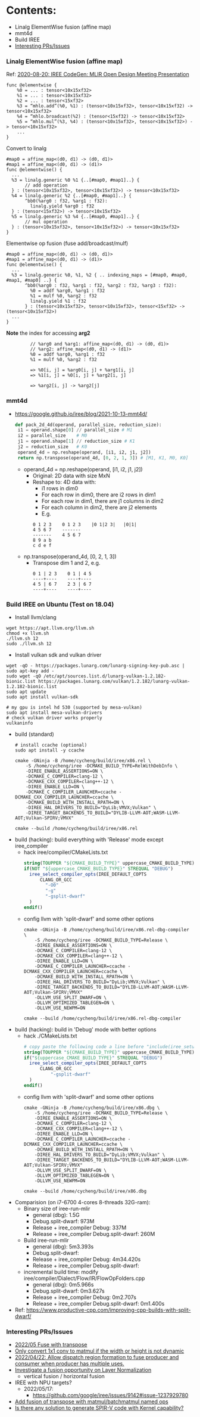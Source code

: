 Contents:
=========
* Linalg ElementWise fusion (affine map)
* mmt4d
* Build IREE
* [Interesting PRs/Issues](#interesting-prsissues)

### Linalg ElementWise fusion (affine map)
Ref: [2020-08-20: IREE CodeGen: MLIR Open Design Meeting Presentation](https://docs.google.com/presentation/d/1NetHjKAOYg49KixY5tELqFp6Zr2v8_ujGzWZ_3xvqC8/edit#slide=id.g91bae7fd94_1_43) 

```mlir
func @elementwise {
    %0 = ... : tensor<10x15xf32>
    %1 = ... : tensor<10x15xf32>
    %2 = ... : tensor<15xf32>
    %3 = “mhlo.add”(%0, %1) : (tensor<10x15xf32>, tensor<10x15xf32) -> tensor<10x15xf32>
    %4 = “mhlo.broadcast(%2) : (tensor<15xf32) -> tensor<10x15xf32>
    %5 = “mhlo.mul”(%3, %4) : (tensor<10x15xf32>, tensor<10x15xf32>) -> tensor<10x15xf32> 
    ...
}
```

Convert to linalg
```mlir
#map0 = affine_map<(d0, d1) -> (d0, d1)>
#map1 = affine_map<(d0, d1) -> (d1)>
func @elementwise() {
  ...
  %3 = linalg.generic %0 %1 {..[#map0, #map1]..} {
       // add operation
  } : (tensor<10x15xf32>, tensor<10x15xf32>) -> tensor<10x15xf32>
  %4 = linalg.generic %2 {..[#map0, #map1]..} {
       ^bb0(%arg0 : f32, %arg1 : f32):
         linalg.yield %arg0 : f32 
  } : (tensor<15xf32>) -> tensor<10x15xf32>
  %5 = linalg.generic %3 %4 {..[#map0, #map1]..} {
       // mul operation
  } : (tensor<10x15xf32>, tensor<10x15xf32>) -> tensor<10x15xf32>
}
```

Elementwise op fusion (fuse add/broadcast/mulf)
```mlir
#map0 = affine_map<(d0, d1) -> (d0, d1)>
#map1 = affine_map<(d0, d1) -> (d1)>
func @elementwise() {
  ...
  %3 = linalg.generic %0, %1, %2 { .. indexing_maps = [#map0, #map0, #map1, #map0] ..} {
       ^bb0(%arg0 : f32, %arg1 : f32, %arg2 : f32, %arg3 : f32):
         %0 = addf %arg0, %arg1 : f32
         %1 = mulf %0, %arg2 : f32
         linalg.yield %1 : f32
       } : (tensor<10x15xf32>, tensor<10x15xf32>, tensor<15xf32> -> (tensor<10x15xf32>)
  ...
}
```

**Note** the index for accessing **arg2**
```mlir
         // %arg0 and %arg1: affine_map<(d0, d1) -> (d0, d1)>
         // %arg2: affine_map<(d0, d1) -> (d1)>
         %0 = addf %arg0, %arg1 : f32
         %1 = mulf %0, %arg2 : f32

         => %0[i, j] = %arg0[i, j] + %arg1[i, j]
         => %1[i, j] = %0[i, j] + %arg2[i, j]

         => %arg2[i, j] -> %arg2[j]
```

### mmt4d
* https://google.github.io/iree/blog/2021-10-13-mmt4d/
  ```python
  def pack_2d_4d(operand, parallel_size, reduction_size):
   i1 = operand.shape[0] // parallel_size # M1
   i2 = parallel_size    # M0
   j1 = operand.shape[1] // reduction_size # K1
   j2 = reduction_size   # K0
   operand_4d = np.reshape(operand, [i1, i2, j1, j2])
   return np.transpose(operand_4d, [0, 2, 1, 3]) # [M1, K1, M0, K0]
  ```
  * operand_4d = np.reshape(operand, [i1, i2, j1, j2])
    * Original: 2D data with size MxN
    * Reshape to: 4D data with: 
      * i1 rows in dim0
      * For each row in dim0, there are i2 rows in dim1
      * For each row in dim1, there are j1 columns in dim2
      * For each column in dim2, there are j2 elements
      * E.g.
      ```mlir
      0 1 2 3    0 1 2 3    |0 1|2 3|   |0|1|
      4 5 6 7    -------
      -------    4 5 6 7
      8 9 a b
      c d e f
      ```
  * np.transpose(operand_4d, [0, 2, 1, 3])
    * Transpose dim 1 and 2, e.g.
      ```mlir
      0 1 | 2 3    0 1 | 4 5
      ----+----    ----+----
      4 5 | 6 7    2 3 | 6 7
      ----+----    ----+----
      ```

### Build IREE on Ubuntu (Test on 18.04)
* Install llvm/clang
```shell
wget https://apt.llvm.org/llvm.sh
chmod +x llvm.sh
./llvm.sh 12
sudo ./llvm.sh 12
```
* Install vulkan sdk and vulkan driver
``` shell
wget -qO - https://packages.lunarg.com/lunarg-signing-key-pub.asc | sudo apt-key add -
sudo wget -qO /etc/apt/sources.list.d/lunarg-vulkan-1.2.182-bionic.list https://packages.lunarg.com/vulkan/1.2.182/lunarg-vulkan-1.2.182-bionic.list
sudo apt update
sudo apt install vulkan-sdk

# my gpu is intel hd 530 (supported by mesa-vulkan)
sudo apt install mesa-vulkan-drivers
# check vulkan driver works properly
vulkaninfo
```
* build (standard)
    ```shell
    # install ccache (optional)
    sudo apt install -y ccache

    cmake -GNinja -B /home/cycheng/build/iree/x86.rel \
        -S /home/cycheng/iree -DCMAKE_BUILD_TYPE=RelWithDebInfo \
        -DIREE_ENABLE_ASSERTIONS=ON \
        -DCMAKE_C_COMPILER=clang-12 \
        -DCMAKE_CXX_COMPILER=clang++-12 \
        -DIREE_ENABLE_LLD=ON \
        -DCMAKE_C_COMPILER_LAUNCHER=ccache -DCMAKE_CXX_COMPILER_LAUNCHER=ccache \
        -DCMAKE_BUILD_WITH_INSTALL_RPATH=ON \
        -DIREE_HAL_DRIVERS_TO_BUILD="DyLib;VMVX;Vulkan" \
        -DIREE_TARGET_BACKENDS_TO_BUILD="DYLIB-LLVM-AOT;WASM-LLVM-AOT;Vulkan-SPIRV;VMVX"

    cmake --build /home/cycheng/build/iree/x86.rel
    ```
* build (hacking): build everything with 'Release' mode except iree_compiler
  * hack iree/compiler/CMakeLists.txt
    ```cmake
    string(TOUPPER "${CMAKE_BUILD_TYPE}" uppercase_CMAKE_BUILD_TYPE)
    if(NOT "${uppercase_CMAKE_BUILD_TYPE}" STREQUAL "DEBUG")
      iree_select_compiler_opts(IREE_DEFAULT_COPTS
          CLANG_OR_GCC
            "-O0"
            "-g"
            "-gsplit-dwarf"
      )
    endif()
    ```
  * config llvm with 'split-dwarf' and some other options
    ```shell
    cmake -GNinja -B /home/cycheng/build/iree/x86.rel-dbg-compiler \
        -S /home/cycheng/iree -DCMAKE_BUILD_TYPE=Release \
        -DIREE_ENABLE_ASSERTIONS=ON \
        -DCMAKE_C_COMPILER=clang-12 \
        -DCMAKE_CXX_COMPILER=clang++-12 \
        -DIREE_ENABLE_LLD=ON \
        -DCMAKE_C_COMPILER_LAUNCHER=ccache -DCMAKE_CXX_COMPILER_LAUNCHER=ccache \
        -DCMAKE_BUILD_WITH_INSTALL_RPATH=ON \
        -DIREE_HAL_DRIVERS_TO_BUILD="DyLib;VMVX;Vulkan" \
        -DIREE_TARGET_BACKENDS_TO_BUILD="DYLIB-LLVM-AOT;WASM-LLVM-AOT;Vulkan-SPIRV;VMVX"
        -DLLVM_USE_SPLIT_DWARF=ON \
        -DLLVM_OPTIMIZED_TABLEGEN=ON \
        -DLLVM_USE_NEWPM=ON

    cmake --build /home/cycheng/build/iree/x86.rel-dbg-compiler
    ```
* build (hacking): build in 'Debug' mode with better options
  * hack ./CMakeLists.txt
    ```cmake
    # copy paste the following code a line before "include(iree_setup_toolchain)"
    string(TOUPPER "${CMAKE_BUILD_TYPE}" uppercase_CMAKE_BUILD_TYPE)
    if("${uppercase_CMAKE_BUILD_TYPE}" STREQUAL "DEBUG")
      iree_select_compiler_opts(IREE_DEFAULT_COPTS
          CLANG_OR_GCC
              "-gsplit-dwarf"
      )
    endif()
    ```
  * config llvm with 'split-dwarf' and some other options
    ```shell
    cmake -GNinja -B /home/cycheng/build/iree/x86.dbg \
        -S /home/cycheng/iree -DCMAKE_BUILD_TYPE=Release \
        -DIREE_ENABLE_ASSERTIONS=ON \
        -DCMAKE_C_COMPILER=clang-12 \
        -DCMAKE_CXX_COMPILER=clang++-12 \
        -DIREE_ENABLE_LLD=ON \
        -DCMAKE_C_COMPILER_LAUNCHER=ccache -DCMAKE_CXX_COMPILER_LAUNCHER=ccache \
        -DCMAKE_BUILD_WITH_INSTALL_RPATH=ON \
        -DIREE_HAL_DRIVERS_TO_BUILD="DyLib;VMVX;Vulkan" \
        -DIREE_TARGET_BACKENDS_TO_BUILD="DYLIB-LLVM-AOT;WASM-LLVM-AOT;Vulkan-SPIRV;VMVX"
        -DLLVM_USE_SPLIT_DWARF=ON \
        -DLLVM_OPTIMIZED_TABLEGEN=ON \
        -DLLVM_USE_NEWPM=ON

    cmake --build /home/cycheng/build/iree/x86.dbg
    ```
* Comparision (on i7-6700 4-cores 8-threads 32G-ram):
  * Binary size of iree-run-mlir
    * general (dbg): 1.5G
    * Debug.split-dwarf: 973M
    * Release + iree_compiler Debug: 337M
    * Release + iree_compiler Debug.split-dwarf: 260M
  * Build iree-run-mlir
    * general (dbg): 5m3.393s
    * Debug.split-dwarf:
    * Release + iree_compiler Debug: 4m34.420s
    * Release + iree_compiler Debug.split-dwarf:
  * incremental build time: modify iree/compiler/Dialect/Flow/IR/FlowOpFolders.cpp
    * general (dbg): 0m5.966s
    * Debug.split-dwarf: 0m3.627s
    * Release + iree_compiler Debug: 0m2.707s
    * Release + iree_compiler Debug.split-dwarf: 0m1.400s
* Ref: https://www.productive-cpp.com/improving-cpp-builds-with-split-dwarf/

### Interesting PRs/Issues
* [2022/05 Fuse with transpose](https://github.com/google/iree/pull/9103)
* [Only convert 1x1 conv to matmul if the width or height is not dynamic](https://github.com/google/iree/pull/9239)
* [2022/04/22: Allow dispatch region formation to fuse producer and consumer when producer has multiple uses.](https://github.com/google/iree/pull/8970)
* [Investigate a fusion opportunity on Layer Normalization](https://github.com/google/iree/issues/9139)
  - vertical fusion / horizontal fusion
* IREE with NPU targets?
  - 2022/05/17: 
    * https://github.com/google/iree/issues/9142#issue-1237929780
* [Add fusion of transpose with matmul/batchmatmul named ops](https://github.com/google/iree/issues/8827)
* [Is there any solution to generate SPIR-V code with Kernel capability?](https://github.com/google/iree/discussions/8831)

